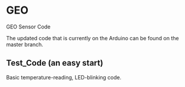 # GEO
GEO Sensor Code

The updated code that is currently on the Arduino can be found on the master branch.

## Test_Code (an easy start)
Basic temperature-reading, LED-blinking code.

